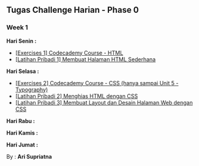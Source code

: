 ## Tugas Challenge Harian - Phase 0

### Week 1
**Hari Senin :**
- [[Exercises 1] Codecademy Course - HTML](https://github.com/arisupriatna14/hacktiv8-tugas/tree/master/tugas-senin)
- [[Latihan Pribadi 1] Membuat Halaman HTML Sederhana](https://github.com/arisupriatna14/hacktiv8-tugas/tree/master/tugas-senin)

**Hari Selasa :**
- [[Exercises 2] Codecademy Course - CSS (hanya sampai Unit 5 - Typography)](https://github.com/arisupriatna14/hacktiv8-tugas/tree/master/tugas-selasa)
- [[Latihan Pribadi 2] Menghias HTML dengan CSS](https://github.com/arisupriatna14/hacktiv8-tugas/tree/master/tugas-selasa/Project-css-styling)
- [[Latihan Pribadi 3] Membuat Layout dan Desain Halaman Web dengan CSS](https://github.com/arisupriatna14/hacktiv8-tugas/tree/master/tugas-selasa/Project-css-layouting)

**Hari Rabu :**

**Hari Kamis :**

**Hari Jumat :**


By : **Ari Supriatna**
